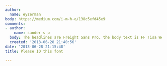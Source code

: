 ```yaml
---
author:
  name: eyzerman
body: https://medium.com/i-m-h-o/138c5efd45e9
comments:
- author:
    name: sander s p
  body: The headlines are Freight Sans Pro, the body text is FF Tisa Web Pro.
  created: '2013-06-28 21:40:56'
date: '2013-06-28 21:15:48'
title: Please ID this font

---
```

